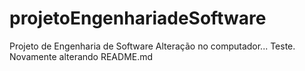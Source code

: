 # projetoEngenhariadeSoftware
Projeto de Engenharia de Software
Alteração no computador... Teste.
Novamente alterando README.md
